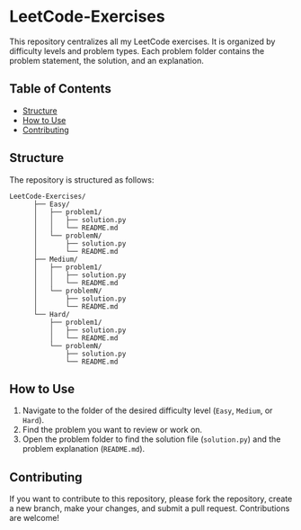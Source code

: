 # LeetCode-Exercises


This repository centralizes all my LeetCode exercises. It is organized by difficulty levels and problem types. Each problem folder contains the problem statement, the solution, and an explanation.

## Table of Contents

- [Structure](#structure)
- [How to Use](#how-to-use)
- [Contributing](#contributing)

## Structure

The repository is structured as follows:
```
LeetCode-Exercises/
      ├── Easy/
      │   ├── problem1/
      │   │   ├── solution.py
      │   │   └── README.md
      │   └── problemN/
      │       ├── solution.py
      │       └── README.md
      ├── Medium/
      │   ├── problem1/
      │   │   ├── solution.py
      │   │   └── README.md
      │   └── problemN/
      │       ├── solution.py
      │       └── README.md
      └── Hard/
          ├── problem1/
          │   ├── solution.py
          │   └── README.md
          └── problemN/
              ├── solution.py
              └── README.md
```
## How to Use

1. Navigate to the folder of the desired difficulty level (`Easy`, `Medium`, or `Hard`).
2. Find the problem you want to review or work on.
3. Open the problem folder to find the solution file (`solution.py`) and the problem explanation (`README.md`).

## Contributing

If you want to contribute to this repository, please fork the repository, create a new branch, make your changes, and submit a pull request. Contributions are welcome!


